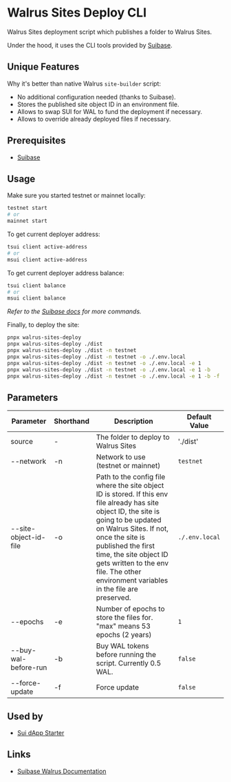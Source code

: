 # Walrus Sites Deploy CLI

Walrus Sites deployment script which publishes a folder to Walrus Sites.

Under the hood, it uses the CLI tools provided by [Suibase](https://suibase.io).

## Unique Features

Why it's better than native Walrus `site-builder` script:

- No additional configuration needed (thanks to Suibase).
- Stores the published site object ID in an environment file.
- Allows to swap SUI for WAL to fund the deployment if necessary.
- Allows to override already deployed files if necessary.

## Prerequisites

- [Suibase](https://suibase.io/how-to/install.html)

## Usage

Make sure you started testnet or mainnet locally:
```bash
testnet start
# or
mainnet start
```

To get current deployer address:

```bash
tsui client active-address
# or
msui client active-address
```

To get current deployer address balance:

```bash
tsui client balance
# or
msui client balance
```

_Refer to the [Suibase docs](https://suibase.io/walrus.html) for more commands._

Finally, to deploy the site:

```bash
pnpx walrus-sites-deploy
pnpx walrus-sites-deploy ./dist
pnpx walrus-sites-deploy ./dist -n testnet
pnpx walrus-sites-deploy ./dist -n testnet -o ./.env.local
pnpx walrus-sites-deploy ./dist -n testnet -o ./.env.local -e 1
pnpx walrus-sites-deploy ./dist -n testnet -o ./.env.local -e 1 -b
pnpx walrus-sites-deploy ./dist -n testnet -o ./.env.local -e 1 -b -f
```

## Parameters

| Parameter | Shorthand | Description | Default Value |
|-----------|-----------|-------------|---------------|
| source | - | The folder to deploy to Walrus Sites | './dist' |
| --network | -n | Network to use (testnet or mainnet) | `testnet` |
| --site-object-id-file | -o | Path to the config file where the site object ID is stored. If this env file already has site object ID, the site is going to be updated on Walrus Sites. If not, once the site is published the first time, the site object ID gets written to the env file. The other environment variables in the file are preserved. | `./.env.local` |
| --epochs | -e | Number of epochs to store the files for. "max" means 53 epochs (2 years) | `1` |
| --buy-wal-before-run | -b | Buy WAL tokens before running the script. Currently 0.5 WAL. | `false` |
| --force-update | -f | Force update | `false` |

## Used by

- [Sui dApp Starter](https://sui-dapp-starter.dev/)

## Links

- [Suibase Walrus Documentation](https://suibase.io/walrus.html)

